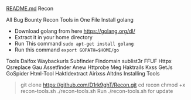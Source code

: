 [README.md](https://github.com/shah33nhunt3r/recon-tools/files/9998289/README.md)
Recon

All Bug Bounty Recon Tools in One File
Install golang
* Download golang from here https://golang.org/dl/
* Extract it in your home directory
* Run This command ```sudo apt-get install golang```
* Run this command ```export GOPATH=$HOME/go```



Tools
Dalfox
Waybackurls
Subfinder
Findomain
sublist3r
FFUF
Httpx
Qsreplace
Gau
Assetfinder
Anew
Httprobe
Meg
Haktrails
Kxss
GetJs
GoSpider
Html-Tool
Haktldextract
Airixss
Altdns
Installing Tools
> git clone https://github.com/D1rk9ghT/Recon.git
> cd recon
> chmod +x recon-tools.sh
> ./recon-tools.sh
Run ./recon-tools.sh for update

